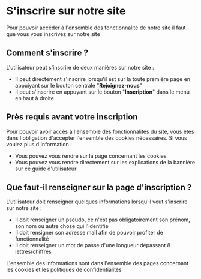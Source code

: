 # S'inscrire sur notre site

Pour pouvoir accéder à l'ensemble des fonctionnalité de notre site il faut que vous vous inscrivez sur notre site

## Comment s'inscrire ?

L'utilisateur peut s'inscrire de deux manières sur notre site : 
- Il peut directement s'inscrire lorsqu'il est sur la toute première page en appuiyant sur le bouton centrale "**Rejoignez-nous**"
- Il peut s'inscrire en appuyant sur le bouton "**Inscription**" dans le menu en haut à droite

## Près requis avant votre inscription

Pour pouvoir avoir accès à l'ensemble des fonctionnalités du site, vous êtes dans l'obligation d'accepter l'ensemble des cookies nécessaires.
Si vous voulez plus d'information :
- Vous pouvez vous rendre sur la page concernant les cookies
- Vous pouvez vous rendre directement sur les explications de la bannière sur ce guide d'utilisateur

## Que faut-il renseigner sur la page d'inscription ?

L'utilisateur doit renseigner quelques informations lorsqu'il veut s'inscrire sur notre site :
- Il doit renseigner un pseudo, ce n'est pas obligatoirement son prénom, son nom ou autre chose qui l'identifie
- Il doit rensigner son adresse mail afin de pouvoir profiter de fonctionnalité
- Il doit renseigner un mot de passe d'une longueur dépassant 8 lettres/chiffres

L'ensemble des informations sont dans l'ensemble des pages concernant les cookies et les politiques de confidentialités
